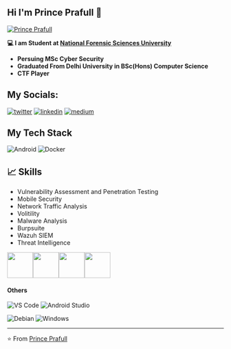 ## Hi I'm Prince Prafull :tiger:


[![Prince Prafull](https://i.postimg.cc/3wCrMS9v/Purple-and-Red-Futuristic-Gaming-Youtube-Channel-Art.png)](https://postimg.cc/qtqHyGPJ)

<b>

:computer: I am Student at [National Forensic Sciences University](https://www.nfsu.ac.in/)
- Persuing MSc Cyber Security
- Graduated From Delhi University in BSc(Hons) Computer Science
- CTF Player </b>

## My Socials:
<a href='https://twitter.com/princeprafull3' target="_blank"><img alt='twitter' src='https://img.shields.io/badge/Twitter-100000?style=flat-square&logo=twitter&logoColor=white&labelColor=00C5F7&color=00C5F7'/></a>
<a href='https://www.linkedin.com/in/prince-prafull-19a477194/' target="_blank"><img alt='linkedin' src='https://img.shields.io/badge/Linkedin-100000?style=flat-square&logo=linkedin&logoColor=white&labelColor=1000FE&color=1000FE'/></a>
<a href='https://medium.com/@princeprafull' target="_blank"><img alt='medium' src='https://img.shields.io/badge/medium-100000?style=for-the-badge&logo=medium&logoColor=white&labelColor=black&color=black'/></a>


## My Tech Stack

![Android](http://img.shields.io/badge/-Android-3DDC84?style=flat-square&logo=android&logoColor=ffffff)
![Docker](https://img.shields.io/badge/-Docker-black?style=flat-square&logo=docker)


## :chart_with_upwards_trend: Skills
- Vulnerability Assessment and Penetration Testing
- Mobile Security
- Network Traffic Analysis
- Volitility
- Malware Analysis
- Burpsuite
- Wazuh SIEM
- Threat Intelligence

<img src="https://www.kali.org/tools/burpsuite/images/burpsuite-logo.svg"  width="60" height="60"><img src="https://pbs.twimg.com/profile_images/1050525448202067969/H3UBmbSb_400x400.jpg"  width="60" height="60"><img src="https://upload.wikimedia.org/wikipedia/commons/thumb/d/df/Wireshark_icon.svg/150px-Wireshark_icon.svg.png?20070521080724"  width="60" height="60"><img src="https://images.peerspot.com/image/upload/c_scale,f_auto,q_auto,w_80/wncbewgo5ngdugfrtrnkt0gskc2g.jpg"  width="60" height="60">


#### Others

![VS Code](http://img.shields.io/badge/-VS%20Code-007ACC?style=flat-square&logo=visual-studio-code&logoColor=ffffff)
![Android Studio](http://img.shields.io/badge/-Android%20Studio-3DDC84?style=flat-square&logo=android-studio&logoColor=ffffff)

![Debian](http://img.shields.io/badge/-Debian-A81D33?style=flat-square&logo=debian&logoColor=ffffff)
![Windows](http://img.shields.io/badge/-Windows-0078D6?style=flat-square&logo=windows&logoColor=ffffff)



---
⭐️ From [Prince Prafull](https://github.com/princep4)

